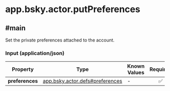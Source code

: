 # app.bsky.actor.putPreferences

## #main

Set the private preferences attached to the account.

### Input (application/json)

| Property | Type | Known Values | Required | Description |
| --- | --- | --- | :---: | --- |
| **preferences** | [app.bsky.actor.defs#preferences](../../../../lexicons/app/bsky/actor/defs.md#preferences) | - | ✅ | - |
